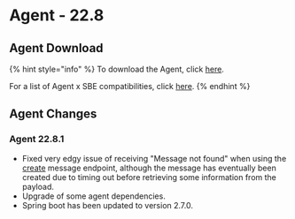 # Agent - 22.8

## Agent Download

{% hint style="info" %}
To download the Agent, click [here](https://storage.googleapis.com/sym-platform/developers/rest-api/agent-22.8.1.zip).

For a list of Agent x SBE compatibilities, click [here](../../agent-guide/sbe-x-agent-compatibility-matrix.md).
{% endhint %}

## Agent Changes

### Agent 22.8.1

* Fixed very edgy issue of receiving "Message not found" when using the [create](https://developers.symphony.com/restapi/reference/create-message-v4) message endpoint, although the message has eventually been created due to timing out before retrieving some information from the payload.
* Upgrade of some agent dependencies.
* Spring boot has been updated to version 2.7.0.

